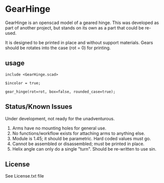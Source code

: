 # GearHinge

GearHinge is an openscad model of a geared hinge. This was developed as part 
of another project, but stands on its own as a part that could be re-used.

It is designed to be printed in place and without support materials. Gears
should be rotates into the case (rot = 0) for printing.

## usage

```openscad
include <GearHinge.scad>

$incolor = true;

gear_hinge(rot=rot, box=false, rounded_case=true);
```

## Status/Known Issues

Under development, not ready for the unadventurous.

1. Arms have no mounting holes for general use.
2. No functions/workflow exists for attaching arms to anything else.
3. Module is 1.45; it should be parametric. Hard coded values must go.
4. Cannot be assembled or disassembled; must be printed in place.
5. Helix angle can only do a single "turn". Should be re-written to use sin.

## License

See License.txt file
